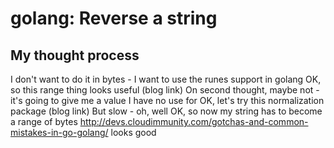 # golang: Reverse a string

## My thought process
I don't want to do it in bytes - I want to use the runes support in golang
OK, so this range thing looks useful (blog link)
On second thought, maybe not - it's going to give me a value I have no use for
OK, let's try this normalization package (blog link)
But slow - oh, well
OK, so now my string has to become a range of bytes
http://devs.cloudimmunity.com/gotchas-and-common-mistakes-in-go-golang/ looks good